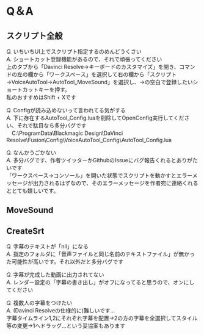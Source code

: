 # Q＆A

## スクリプト全般
*Q.* いちいちUI上でスクリプト指定するのめんどうくさい<br>
*A.* ショートカット登録機能があるので、それで頑張ってください<br>
上のタブから「Davinci Resolve→キーボードのカスタマイズ」を開き、コマンドの左の欄から「ワークスペース」を選択して右の欄から「スクリプト→VoiceAutoTool→AutoTool_MoveSound」を選択し、→の空白で登録したいショートカットキーを押す。<br>
私のおすすめはShift + Xです<br>

*Q.* Configが読み込めないって言われてる気がする<br>
*A.* 下に存在するAutoTool_Config.luaを削除してOpenConfig実行してください、それで駄目なら多分バグです<br>
　C:\ProgramData\Blackmagic Design\DaVinci Resolve\Fusion\Config\VoiceAutoTool_Config\AutoTool_Config.lua <br>

*Q.* なんかうごかない<br>
*A.* 多分バグです、作者ツイッターかGithubのIssueにバグ報告くれるとありがたいです<br>
「ワークスペース→コンソール」を開いた状態でスクリプトを動かすとエラーメッセージが出力されるはずなので、そのエラーメッセージを作者宛に連絡くれるととても嬉しいです。

## MoveSound

## CreateSrt
*Q.* 字幕のテキストが「nil」になる<br>
*A.* 指定のフォルダに「音声ファイルと同じ名前のテキストファイル」が無かった可能性が高いです。それ以外だと多分バグです<br>

*Q.* 字幕が完成した動画に出力されてない<br>
*A.* レンダー設定の「字幕の書き出し」がオフになってると思うので、オンにしてください<br>

*Q.* 複数人の字幕をつけたい<br>
*A.* (Davinci Resolveの仕様的に)難しいです…<br>
字幕タイムライン1,2にそれぞれ字幕を配置→2の方の字幕を全選択してスタイル等の変更→1へドラッグ...という妥協案もあります<br>






